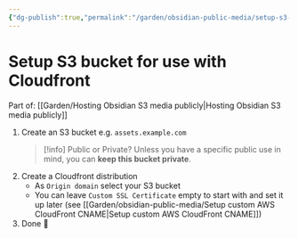 ```yaml
---
{"dg-publish":true,"permalink":"/garden/obsidian-public-media/setup-s3-bucket-for-use-with-cloudfront/","tags":["aws","how-to"],"created":"2024-03-05T13:56:41.817+00:00","updated":"2024-08-09T13:05:56.280+01:00"}
---
```


# Setup S3 bucket for use with Cloudfront

Part of: [[Garden/Hosting Obsidian S3 media publicly\|Hosting Obsidian S3 media publicly]]

1. Create an S3 bucket
	e.g. `assets.example.com`
   > [!info] Public or Private?
     > Unless you have a specific public use in mind, you can **keep this bucket private**.
2. Create a Cloudfront distribution
	* As `Origin domain` select your S3 bucket
	* You can leave `Custom SSL Certificate` empty to start with and set it up later (see [[Garden/obsidian-public-media/Setup custom AWS CloudFront CNAME\|Setup custom AWS CloudFront CNAME]])
3. Done 🍰